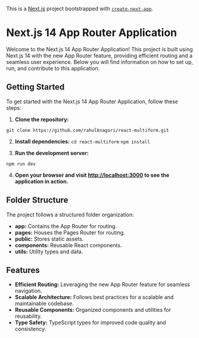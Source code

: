 This is a [Next.js](https://nextjs.org/) project bootstrapped with [`create-next-app`](https://github.com/vercel/next.js/tree/canary/packages/create-next-app).

# Next.js 14 App Router Application

Welcome to the Next.js 14 App Router Application! This project is built using Next.js 14 with the new App Router feature, providing efficient routing and a seamless user experience. Below you will find information on how to set up, run, and contribute to this application.

## Getting Started

To get started with the Next.js 14 App Router Application, follow these steps:

1. **Clone the repository:**

```git clone https://github.com/rahulknagori/react-multiform.git```


2. **Install dependencies:**
```cd react-multiform```
```npm install```

3. **Run the development server:**

```npm run dev```

4. **Open your browser and visit [http://localhost:3000](http://localhost:3000) to see the application in action.**

## Folder Structure

The project follows a structured folder organization:

- **app:** Contains the App Router for routing.
- **pages:** Houses the Pages Router for routing.
- **public:** Stores static assets.
- **components:** Reusable React components.
- **utils:** Utility types and data.

## Features

- **Efficient Routing:** Leveraging the new App Router feature for seamless navigation.
- **Scalable Architecture:** Follows best practices for a scalable and maintainable codebase.
- **Reusable Components:** Organized components and utilities for reusability.
- **Type Safety:** TypeScript types for improved code quality and consistency.

